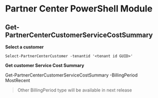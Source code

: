 # Partner Center PowerShell Module #

## Get-PartnerCenterCustomerServiceCostSummary ##

**Select a customer**

    Select-PartnerCenterCustomer -tenantid '<tenant id GUID>'

**Get customer Service Cost Summary**

   Get-PartnerCenterCustomerServiceCostSummary -BillingPeriod  MostRecent

   > Other BillingPeriod type will be available in next release
